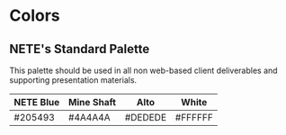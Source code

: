 # Colors
## NETE's Standard Palette
This palette should be used in all non web-based client deliverables and supporting presentation materials.

NETE Blue | Mine Shaft | Alto | White
--------- | ---------- | ---- | ------
#205493 | #4A4A4A | #DEDEDE | #FFFFFF
